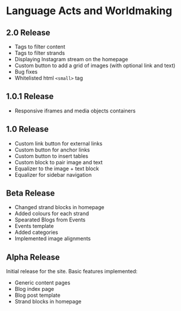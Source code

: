 # Language Acts and Worldmaking

## 2.0 Release
* Tags to filter content
* Tags to filter strands
* Displaying Instagram stream on the homepage
* Custom button to add a grid of images (with optional link and text)
* Bug fixes
* Whitelisted html `<small>` tag

## 1.0.1 Release
* Responsive iframes and media objects containers

## 1.0 Release
* Custom link button for external links
* Custom button for anchor links
* Custom button to insert tables
* Custom block to pair image and text
* Equalizer to the image + text block
* Equalizer for sidebar navigation

## Beta Release
* Changed strand blocks in homepage
* Added colours for each strand
* Spearated Blogs from Events
* Events template
* Added categories
* Implemented image alignments

## Alpha Release
Initial release for the site.
Basic features implemented:
* Generic content pages
* Blog index page
* Blog post template
* Strand blocks in homepage